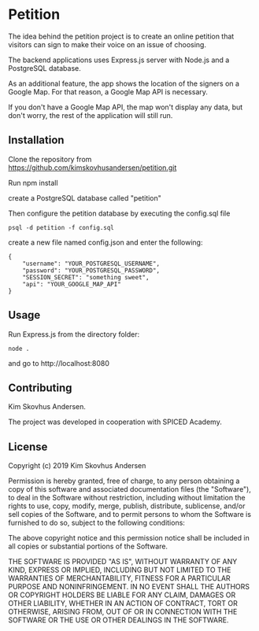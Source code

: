 # Petition

The idea behind the petition project is to create an online petition that visitors can sign to make their voice on an issue of choosing.

The backend applications uses Express.js server with Node.js and a PostgreSQL database.

As an additional feature, the app shows the location of the signers on a Google Map. For that reason, a Google Map API is necessary.

If you don't have a Google Map API, the map won't display any data, but don't worry, the rest of the application will still run.

## Installation

Clone the repository from https://github.com/kimskovhusandersen/petition.git

Run npm install

create a PostgreSQL database called "petition"

Then configure the petition database by executing the config.sql file

```
psql -d petition -f config.sql
```

create a new file named config.json and enter the following:

```
{
    "username": "YOUR_POSTGRESQL_USERNAME",
    "password": "YOUR_POSTGRESQL_PASSWORD",
    "SESSION_SECRET": "something sweet",
    "api": "YOUR_GOOGLE_MAP_API"
}

```

## Usage

Run Express.js from the directory folder:

```
node .
```

and go to http://localhost:8080

## Contributing

Kim Skovhus Andersen.

The project was developed in cooperation with SPICED Academy.

## License

Copyright (c) 2019 Kim Skovhus Andersen

Permission is hereby granted, free of charge, to any person obtaining a copy
of this software and associated documentation files (the "Software"), to deal
in the Software without restriction, including without limitation the rights
to use, copy, modify, merge, publish, distribute, sublicense, and/or sell
copies of the Software, and to permit persons to whom the Software is
furnished to do so, subject to the following conditions:

The above copyright notice and this permission notice shall be included in all
copies or substantial portions of the Software.

THE SOFTWARE IS PROVIDED "AS IS", WITHOUT WARRANTY OF ANY KIND, EXPRESS OR
IMPLIED, INCLUDING BUT NOT LIMITED TO THE WARRANTIES OF MERCHANTABILITY,
FITNESS FOR A PARTICULAR PURPOSE AND NONINFRINGEMENT. IN NO EVENT SHALL THE
AUTHORS OR COPYRIGHT HOLDERS BE LIABLE FOR ANY CLAIM, DAMAGES OR OTHER
LIABILITY, WHETHER IN AN ACTION OF CONTRACT, TORT OR OTHERWISE, ARISING FROM,
OUT OF OR IN CONNECTION WITH THE SOFTWARE OR THE USE OR OTHER DEALINGS IN THE
SOFTWARE.
